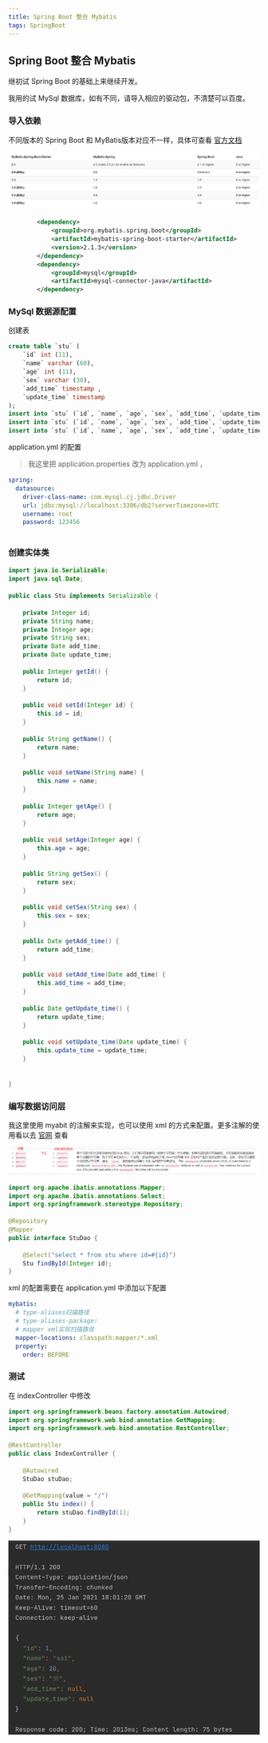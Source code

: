 ```yaml
---
title: Spring Boot 整合 Mybatis 
tags: SpringBoot
---
```


## Spring Boot 整合 Mybatis

继初试 Spring Boot 的基础上来继续开发。

我用的试 MySql 数据库，如有不同，请导入相应的驱动包，不清楚可以百度。



### 导入依赖

不同版本的 Spring Boot 和 MyBatis版本对应不一样，具体可查看 [官方文档](http://mybatis.org/spring-boot-starter/mybatis-spring-boot-autoconfigure/)

![image-20210126005935711](https://raw.githubusercontent.com/spviancc/spviancc.github.io/master/assets/image-20210126005935711.png)

```xml
        <dependency>
            <groupId>org.mybatis.spring.boot</groupId>
            <artifactId>mybatis-spring-boot-starter</artifactId>
            <version>2.1.3</version>
        </dependency>
        <dependency>
            <groupId>mysql</groupId>
            <artifactId>mysql-connector-java</artifactId>
        </dependency>
```



### MySql 数据源配置

创建表

```sql
create table `stu` (
	`id` int (11),
	`name` varchar (60),
	`age` int (11),
	`sex` varchar (30),
	`add_time` timestamp ,
	`update_time` timestamp 
); 
insert into `stu` (`id`, `name`, `age`, `sex`, `add_time`, `update_time`) values('1','ss1','20','男',NULL,NULL);
insert into `stu` (`id`, `name`, `age`, `sex`, `add_time`, `update_time`) values('2','sss','18','女',NULL,NULL);
insert into `stu` (`id`, `name`, `age`, `sex`, `add_time`, `update_time`) values('3','ssss','12','男',NULL,NULL);

```

application.yml 的配置

> 我这里把 application.properties 改为 application.yml ，

```yml
spring:
  datasource:
    driver-class-name: com.mysql.cj.jdbc.Driver
    url: jdbc:mysql://localhost:3306/db2?serverTimezone=UTC
    username: root
    password: 123456
  
```



### 创建实体类

```java
import java.io.Serializable;
import java.sql.Date;

public class Stu implements Serializable {

    private Integer id;
    private String name;
    private Integer age;
    private String sex;
    private Date add_time;
    private Date update_time;

    public Integer getId() {
        return id;
    }

    public void setId(Integer id) {
        this.id = id;
    }

    public String getName() {
        return name;
    }

    public void setName(String name) {
        this.name = name;
    }

    public Integer getAge() {
        return age;
    }

    public void setAge(Integer age) {
        this.age = age;
    }

    public String getSex() {
        return sex;
    }

    public void setSex(String sex) {
        this.sex = sex;
    }

    public Date getAdd_time() {
        return add_time;
    }

    public void setAdd_time(Date add_time) {
        this.add_time = add_time;
    }

    public Date getUpdate_time() {
        return update_time;
    }

    public void setUpdate_time(Date update_time) {
        this.update_time = update_time;
    }


}

```



### 编写数据访问层

我这里使用 myabit 的注解来实现，也可以使用 xml 的方式来配置。更多注解的使用看以去 [官网](https://mybatis.org/mybatis-3/zh/java-api.html) 查看

![image-20210126015708402](https://raw.githubusercontent.com/spviancc/spviancc.github.io/master/assets/image-20210126015708402.png)

```java
import org.apache.ibatis.annotations.Mapper;
import org.apache.ibatis.annotations.Select;
import org.springframework.stereotype.Repository;

@Repository
@Mapper
public interface StuDao {

    @Select("select * from stu where id=#{id}")
    Stu findById(Integer id);
}

```

xml 的配置需要在 application.yml 中添加以下配置

```yml
mybatis:
  # type-aliases扫描路径
  # type-aliases-package:
  # mapper xml实现扫描路径
  mapper-locations: classpath:mapper/*.xml
  property:
    order: BEFORE
```



### 测试

在 indexController 中修改

```java
import org.springframework.beans.factory.annotation.Autowired;
import org.springframework.web.bind.annotation.GetMapping;
import org.springframework.web.bind.annotation.RestController;

@RestController
public class IndexController {

    @Autowired
    StuDao stuDao;

    @GetMapping(value = "/")
    public Stu index() {
        return stuDao.findById(1);
    }
}

```

![image-20210126020140674](https://raw.githubusercontent.com/spviancc/spviancc.github.io/master/assets/image-20210126020140674.png)
